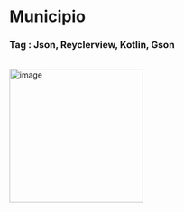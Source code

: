# Municipio 

### Tag : Json, Reyclerview, Kotlin, Gson

<br/>
<img width="237" alt="image" src="https://user-images.githubusercontent.com/33204630/215890925-fabaadc6-a4b5-4f24-816c-9ca81aa1af9b.png">
